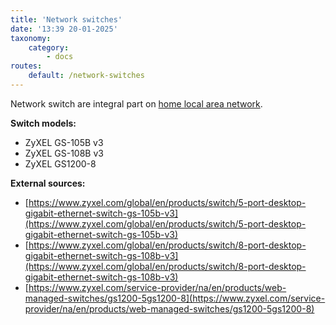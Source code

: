 ```yaml
---
title: 'Network switches'
date: '13:39 20-01-2025'
taxonomy:
    category:
        - docs
routes:
    default: /network-switches
---
```


Network switch are integral part on [home local area network](/lan).

**Switch models:**
* ZyXEL GS-105B v3
* ZyXEL GS-108B v3
* ZyXEL GS1200-8

**External sources:**
* [https://www.zyxel.com/global/en/products/switch/5-port-desktop-gigabit-ethernet-switch-gs-105b-v3](https://www.zyxel.com/global/en/products/switch/5-port-desktop-gigabit-ethernet-switch-gs-105b-v3)
* [https://www.zyxel.com/global/en/products/switch/8-port-desktop-gigabit-ethernet-switch-gs-108b-v3](https://www.zyxel.com/global/en/products/switch/8-port-desktop-gigabit-ethernet-switch-gs-108b-v3)
* [https://www.zyxel.com/service-provider/na/en/products/web-managed-switches/gs1200-5gs1200-8](https://www.zyxel.com/service-provider/na/en/products/web-managed-switches/gs1200-5gs1200-8)